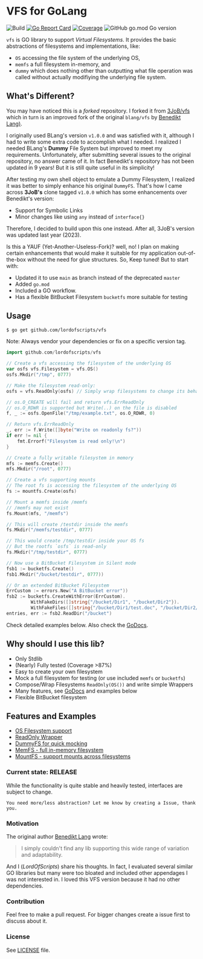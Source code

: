 # VFS for GoLang

![Build](https://github.com/lordofscripts/vfs/actions/workflows/go.yml/badge.svg)
[![Go Report Card](https://goreportcard.com/badge/github.com/lordofscripts/vfs?style=flat-square)](https://goreportcard.com/report/github.com/lordofscripts/vfs)
[![Coverage](https://coveralls.io/repos/github/lordofscripts/vfs/badge.svg?branch=main)](https://coveralls.io/github/lordofscripts/vfs?branch=main)
![GitHub go.mod Go version](https://img.shields.io/github/go-mod/go-version/lordofscripts/vfs)

`vfs` is GO library to support *Virtual Filesystems*. It provides the basic
abstractions of filesystems and implementations, like:

* `OS` accessing the file system of the underlying OS,
* `memfs` a full filesystem in-memory, and
* `dummy` which does nothing other than outputting what file operation was
  called without actually modifiying the underlying file system.

## What's Different?

You may have noticed this is a *forked* repository. I forked it from
[3JoB/vfs](https://github.com/3JoB/vfs) which in turn is an improved fork of
the original `blang/vfs` by [Benedikt Lang)](https://github.com/blang/vfs).

I originally used BLang's version `v1.0.0`  and was satisfied with it, although I had
to write some extra code to accomplish what I needed. I realized I needed
BLang's **Dummy** File System but improved to meet my requirements. Unfortunately,
after submitting several issues to the original repository, no answer came of
it. In fact Benedikt's repository has not been updated in 9 years! But it is
still quite useful in its simplicity!

After testing my own shell object to emulate a Dummy Filesystem, I realized it
was better to simply enhance his original `DummyFS`. That's how I came across
**3JoB's** clone tagged `v1.0.0` which has some enhancements over Benedikt's version:

* Support for Symbolic Links
* Minor changes like using `any` instead of `interface{}`

Therefore, I decided to build upon this one instead. After all, 3JoB's version
was updated last year (2023).

Is this a YAUF (Yet-Another-Useless-Fork)? well, no! I plan on making certain
enhancements that would make it suitable for my application out-of-the-box
without the need for glue structures. So, Keep tuned! But to start with:

* Updated it to use `main` as branch instead of the deprecated `master`
* Added `go.mod`
* Included a GO workflow.
* Has a flexible BitBucket Filesystem `bucketfs` more suitable for testing

## Usage

```bash
$ go get github.com/lordofscripts/vfs
```
Note: Always vendor your dependencies or fix on a specific version tag.

```go
import github.com/lordofscripts/vfs
```

```go
// Create a vfs accessing the filesystem of the underlying OS
var osfs vfs.Filesystem = vfs.OS()
osfs.Mkdir("/tmp", 0777)

// Make the filesystem read-only:
osfs = vfs.ReadOnly(osfs) // Simply wrap filesystems to change its behaviour

// os.O_CREATE will fail and return vfs.ErrReadOnly
// os.O_RDWR is supported but Write(..) on the file is disabled
f, _ := osfs.OpenFile("/tmp/example.txt", os.O_RDWR, 0)

// Return vfs.ErrReadOnly
_, err := f.Write([]byte("Write on readonly fs?"))
if err != nil {
    fmt.Errorf("Filesystem is read only!\n")
}

// Create a fully writable filesystem in memory
mfs := memfs.Create()
mfs.Mkdir("/root", 0777)

// Create a vfs supporting mounts
// The root fs is accessing the filesystem of the underlying OS
fs := mountfs.Create(osfs)

// Mount a memfs inside /memfs
// /memfs may not exist
fs.Mount(mfs, "/memfs")

// This will create /testdir inside the memfs
fs.Mkdir("/memfs/testdir", 0777)

// This would create /tmp/testdir inside your OS fs
// But the rootfs `osfs` is read-only
fs.Mkdir("/tmp/testdir", 0777)

// Now use a BitBucket Filesystem in Silent mode
fsb1 := bucketfs.Create()
fsb1.Mkdir("/bucket/testdir", 0777))

// Or an extended BitBucket Filesystem
ErrCustom := errors.New("A BitBucket error"))
fsb2 := bucketfs.CreateWithError(ErrCustom).
         WithFakeDirs([]string{"/bucket/Dir1", "/bucket/Dir2"}).
         WithFakeFiles([]string{"/bucket/Dir1/test.doc", "/bucket/Dir2/test.pdf"})
entries, err := fsb2.ReadDir("/bucket")
```

Check detailed examples below. Also check the [GoDocs](http://godoc.org/github.com/lordofscripts/vfs).

## Why should I use this lib?

- Only Stdlib
- (Nearly) Fully tested (Coverage >87%)
- Easy to create your own filesystem
- Mock a full filesystem for testing (or use included `memfs` or `bucketfs`)
- Compose/Wrap Filesystems `ReadOnly(OS())` and write simple Wrappers
- Many features, see [GoDocs](http://godoc.org/github.com/lordofscripts/vfs) and examples below
- Flexible BitBucket filesystem

## Features and Examples

- [OS Filesystem support](http://godoc.org/github.com/lordofscripts/vfs#example-OsFS)
- [ReadOnly Wrapper](http://godoc.org/github.com/lordofscripts/vfs#example-RoFS)
- [DummyFS for quick mocking](http://godoc.org/github.com/lordofscripts/vfs#example-DummyFS)
- [MemFS - full in-memory filesystem](http://godoc.org/github.com/lordofscripts/vfs/memfs#example-MemFS)
- [MountFS - support mounts across filesystems](http://godoc.org/github.com/lordofscripts/vfs/mountfs#example-MountFS)

### Current state: RELEASE

While the functionality is quite stable and heavily tested, interfaces are subject to change.

    You need more/less abstraction? Let me know by creating a Issue, thank you.

### Motivation

The original author [Benedikt Lang](https://github.com/blang) wrote:

> I simply couldn't find any lib supporting this wide range of variation and adaptability.

And I (*LordOfScripts*) share his thoughts. In fact, I evaluated several similar
GO libraries but many were too bloated and included other appendages I was not
interested in. I loved this VFS version because it had no other dependencies.


### Contribution

Feel free to make a pull request. For bigger changes create a issue first to discuss about it.

### License

See [LICENSE](LICENSE) file.
